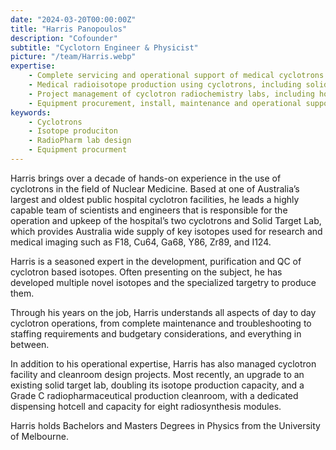 ```yaml
---
date: "2024-03-20T00:00:00Z"
title: "Harris Panopoulos"
description: "Cofounder"
subtitle: "Cyclotorn Engineer & Physicist"
picture: "/team/Harris.webp"
expertise:
    - Complete servicing and operational support of medical cyclotrons and ancillary equipment
    - Medical radioisotope production using cyclotrons, including solid target production, purification techniques and development for Cu-64, Ga-68, Y-86, Zr-89 and I-124
    - Project management of cyclotron radiochemistry labs, including hotcell and cleanroom design and construction
    - Equipment procurement, install, maintenance and operational support
keywords:
    - Cyclotrons
    - Isotope produciton
    - RadioPharm lab design
    - Equipment procurment
---
```

Harris brings over a decade of hands-on experience in the use of cyclotrons in the field of Nuclear Medicine. Based at one of Australia’s largest and oldest public hospital cyclotron facilities, he leads a highly capable team of scientists and engineers that is responsible for the operation and upkeep of the hospital’s two cyclotrons and Solid Target Lab, which provides Australia wide supply of key isotopes used for research and medical imaging such as F18, Cu64, Ga68, Y86, Zr89, and I124.

Harris is a seasoned expert in the development, purification and QC of cyclotron based isotopes. Often presenting on the subject, he has developed multiple novel isotopes and the specialized targetry to produce them.

Through his years on the job, Harris understands all aspects of day to day cyclotron operations, from complete maintenance and troubleshooting to staffing requirements and budgetary considerations, and everything in between.

In addition to his operational expertise, Harris has also managed cyclotron facility and cleanroom design projects. Most recently, an upgrade to an existing solid target lab, doubling its isotope production capacity, and a Grade C radiopharmaceutical production cleanroom, with a dedicated dispensing hotcell and capacity for eight radiosynthesis modules.

Harris holds Bachelors and Masters Degrees in Physics from the University of Melbourne.
